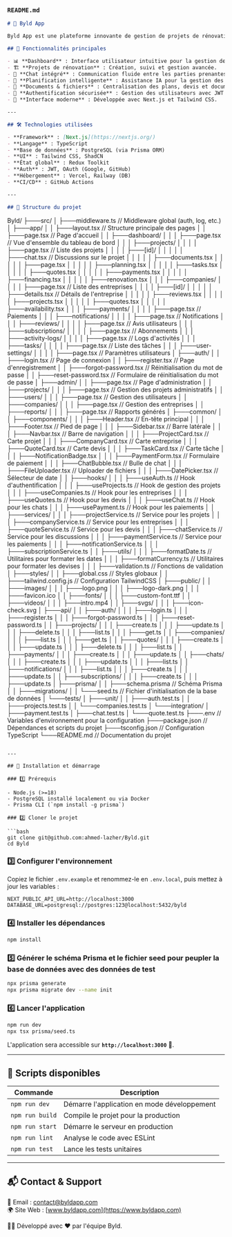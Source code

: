 ### `README.md`

```markdown
# 🚀 Byld App

Byld App est une plateforme innovante de gestion de projets de rénovation, intégrant des outils d'intelligence artificielle pour optimiser la planification des travaux, la communication et la gestion documentaire.

## 📌 Fonctionnalités principales

- 📊 **Dashboard** : Interface utilisateur intuitive pour la gestion des projets.
- 🏗️ **Projets de rénovation** : Création, suivi et gestion avancée.
- 💬 **Chat intégré** : Communication fluide entre les parties prenantes.
- 📅 **Planification intelligente** : Assistance IA pour la gestion des tâches et délais.
- 📂 **Documents & fichiers** : Centralisation des plans, devis et documents de projet.
- 🔐 **Authentification sécurisée** : Gestion des utilisateurs avec JWT et OAuth.
- 🎨 **Interface moderne** : Développée avec Next.js et Tailwind CSS.

---

## 🛠️ Technologies utilisées

- **Framework** : [Next.js](https://nextjs.org/)
- **Langage** : TypeScript
- **Base de données** : PostgreSQL (via Prisma ORM)
- **UI** : Tailwind CSS, ShadCN
- **État global** : Redux Toolkit
- **Auth** : JWT, OAuth (Google, GitHub)
- **Hébergement** : Vercel, Railway (DB)
- **CI/CD** : GitHub Actions

---

## 📂 Structure du projet

```
Byld/
├───src/
│   ├───middleware.ts               // Middleware global (auth, log, etc.)
│   ├───app/
│   │   ├───layout.tsx              // Structure principale des pages
│   │   ├───page.tsx                // Page d'accueil
│   │   ├───dashboard/
│   │   │   ├───page.tsx            // Vue d'ensemble du tableau de bord
│   │   │   ├───projects/
│   │   │   │   ├───page.tsx        // Liste des projets
│   │   │   │   ├───[id]/
│   │   │   │   │   ├───chat.tsx    // Discussions sur le projet
│   │   │   │   │   ├───documents.tsx
│   │   │   │   │   ├───page.tsx
│   │   │   │   │   ├───planning.tsx
│   │   │   │   │   ├───tasks.tsx
│   │   │   │   │   ├───quotes.tsx
│   │   │   │   │   ├───payments.tsx
│   │   │   │   │   ├───financing.tsx
│   │   │   │   │   ├───renovation.tsx
│   │   │   ├───companies/
│   │   │   │   ├───page.tsx        // Liste des entreprises
│   │   │   │   ├───[id]/
│   │   │   │   │   ├───details.tsx // Détails de l'entreprise
│   │   │   │   │   ├───reviews.tsx
│   │   │   │   │   ├───projects.tsx
│   │   │   │   │   ├───quotes.tsx
│   │   │   │   │   ├───availability.tsx
│   │   │   ├───payments/
│   │   │   │   ├───page.tsx        // Paiements
│   │   │   ├───notifications/
│   │   │   │   ├───page.tsx        // Notifications
│   │   │   ├───reviews/
│   │   │   │   ├───page.tsx        // Avis utilisateurs
│   │   │   ├───subscriptions/
│   │   │   │   ├───page.tsx        // Abonnements
│   │   │   ├───activity-logs/
│   │   │   │   ├───page.tsx        // Logs d'activités
│   │   │   ├───tasks/
│   │   │   │   ├───page.tsx        // Liste des tâches
│   │   │   ├───user-settings/
│   │   │   │   ├───page.tsx        // Paramètres utilisateurs
│   ├───auth/
│   │   ├───login.tsx               // Page de connexion
│   │   ├───register.tsx            // Page d'enregistrement
│   │   ├───forgot-password.tsx     // Réinitialisation du mot de passe
│   │   ├───reset-password.tsx      // Formulaire de réinitialisation du mot de passe
│   ├───admin/
│   │   ├───page.tsx                // Page d'administration
│   │   ├───projects/
│   │   │   ├───page.tsx            // Gestion des projets administratifs
│   │   ├───users/
│   │   │   ├───page.tsx            // Gestion des utilisateurs
│   │   ├───companies/
│   │   │   ├───page.tsx            // Gestion des entreprises
│   │   ├───reports/
│   │   │   ├───page.tsx            // Rapports générés
│   ├───common/
│   │   ├───components/
│   │   │   ├───Header.tsx          // En-tête principal
│   │   │   ├───Footer.tsx          // Pied de page
│   │   │   ├───Sidebar.tsx         // Barre latérale
│   │   │   ├───Navbar.tsx          // Barre de navigation
│   │   │   ├───ProjectCard.tsx     // Carte projet
│   │   │   ├───CompanyCard.tsx     // Carte entreprise
│   │   │   ├───QuoteCard.tsx       // Carte devis
│   │   │   ├───TaskCard.tsx        // Carte tâche
│   │   │   ├───NotificationBadge.tsx
│   │   │   ├───PaymentForm.tsx     // Formulaire de paiement
│   │   │   ├───ChatBubble.tsx      // Bulle de chat
│   │   │   ├───FileUploader.tsx    // Uploader de fichiers
│   │   │   ├───DatePicker.tsx      // Sélecteur de date
│   │   ├───hooks/
│   │   │   ├───useAuth.ts          // Hook d'authentification
│   │   │   ├───useProjects.ts      // Hook de gestion des projets
│   │   │   ├───useCompanies.ts     // Hook pour les entreprises
│   │   │   ├───useQuotes.ts        // Hook pour les devis
│   │   │   ├───useChat.ts          // Hook pour les chats
│   │   │   ├───usePayment.ts       // Hook pour les paiements
│   │   ├───services/
│   │   │   ├───projectService.ts   // Service pour les projets
│   │   │   ├───companyService.ts   // Service pour les entreprises
│   │   │   ├───quoteService.ts     // Service pour les devis
│   │   │   ├───chatService.ts      // Service pour les discussions
│   │   │   ├───paymentService.ts   // Service pour les paiements
│   │   │   ├───notificationService.ts
│   │   │   ├───subscriptionService.ts
│   │   ├───utils/
│   │   │   ├───formatDate.ts       // Utilitaires pour formater les dates
│   │   │   ├───formatCurrency.ts   // Utilitaires pour formater les devises
│   │   │   ├───validation.ts       // Fonctions de validation
│   ├───styles/
│   │   ├───global.css              // Styles globaux
│   │   ├───tailwind.config.js      // Configuration TailwindCSS
│   ├───public/
│   │   ├───images/
│   │   │   ├───logo.png
│   │   │   ├───logo-dark.png
│   │   │   ├───favicon.ico
│   │   ├───fonts/
│   │   │   ├───custom-font.ttf
│   │   ├───videos/
│   │   │   ├───intro.mp4
│   │   ├───svgs/
│   │   │   ├───icon-check.svg
│   ├───api/
│   │   ├───auth/
│   │   │   ├───login.ts
│   │   │   ├───register.ts
│   │   │   ├───forgot-password.ts
│   │   │   ├───reset-password.ts
│   │   ├───projects/
│   │   │   ├───create.ts
│   │   │   ├───update.ts
│   │   │   ├───delete.ts
│   │   │   ├───list.ts
│   │   │   ├───get.ts
│   │   ├───companies/
│   │   │   ├───list.ts
│   │   │   ├───get.ts
│   │   ├───quotes/
│   │   │   ├───create.ts
│   │   │   ├───update.ts
│   │   │   ├───delete.ts
│   │   │   ├───list.ts
│   │   ├───payments/
│   │   │   ├───create.ts
│   │   │   ├───update.ts
│   │   ├───chats/
│   │   │   ├───create.ts
│   │   │   ├───update.ts
│   │   │   ├───list.ts
│   │   ├───notifications/
│   │   │   ├───list.ts
│   │   │   ├───create.ts
│   │   │   ├───update.ts
│   │   ├───subscriptions/
│   │   │   ├───create.ts
│   │   │   ├───update.ts
│   ├───prisma/
│   │   ├───schema.prisma           // Schéma Prisma
│   │   ├───migrations/
│   │   └───seed.ts                 // Fichier d'initialisation de la base de données
│   └───tests/
│       ├───unit/
│       │   ├───auth.test.ts
│       │   ├───projects.test.ts
│       │   └───companies.test.ts
│       └───integration/
│           ├───payment.test.ts
│           ├───chat.test.ts
│           └───quote.test.ts
├───.env                            // Variables d'environnement pour la configuration
├───package.json                    // Dépendances et scripts du projet
├───tsconfig.json                   // Configuration TypeScript
└───README.md                       // Documentation du projet
```

---

## 🚀 Installation et démarrage

### 1️⃣ Prérequis

- Node.js (>=18)
- PostgreSQL installé localement ou via Docker
- Prisma CLI (`npm install -g prisma`)

### 2️⃣ Cloner le projet

```bash
git clone git@github.com:ahmed-lazher/Byld.git
cd Byld
```

### 3️⃣ Configurer l'environnement

Copiez le fichier `.env.example` et renommez-le en `.env.local`, puis mettez à jour les variables :

```plaintext
NEXT_PUBLIC_API_URL=http://localhost:3000
DATABASE_URL=postgresql://postgres:123@localhost:5432/byld
```

### 4️⃣ Installer les dépendances

```bash
npm install
```

### 5️⃣ Générer le schéma Prisma et le fichier seed pour peupler la base de données avec des données de test

```bash
npx prisma generate
npx prisma migrate dev --name init
```

### 6️⃣ Lancer l'application

```bash
npm run dev
npx tsx prisma/seed.ts
```

L'application sera accessible sur **`http://localhost:3000`** 🚀.

---

## 📜 Scripts disponibles

| Commande             | Description                               |
|----------------------|-------------------------------------------|
| `npm run dev`       | Démarre l'application en mode développement |
| `npm run build`     | Compile le projet pour la production       |
| `npm run start`     | Démarre le serveur en production           |
| `npm run lint`      | Analyse le code avec ESLint                |
| `npm run test`      | Lance les tests unitaires                  |

---

## 📬 Contact & Support

📧 Email : [contact@byldapp.com](mailto:contact@byldapp.com)  
🌍 Site Web : [www.byldapp.com](https://www.byldapp.com)  

👨‍💻 Développé avec ❤️ par l'équipe Byld.  

